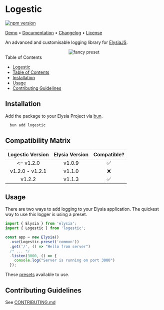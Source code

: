 # Logestic

[![npm version](https://badge.fury.io/js/logestic.svg)](https://badge.fury.io/js/logestic)

[Demo](./preview/src/index.ts) &bullet; [Documentation](https://github.com/cybercoder-naj/logestic/wiki) &bullet; [Changelog](./CHANGELOG.md) &bullet; [License](./LICENSE)

An advanced and customisable logging library for [ElysiaJS](https://elysiajs.com).

<div align="center">
<img src="screenshots/fancy.png" alt="fancy preset">
</div

## Table of Contents

- [Logestic](#logestic)
- [Table of Contents](#table-of-contents)
- [Installation](#installation)
- [Usage](#usage)
- [Contributing Guidelines](#contributing-guidelines)

## Installation

Add the package to your Elysia Project via [bun](https://bun.sh). 
```bash
  bun add logestic
```

## Compatibility Matrix

| Logestic Version | Elysia Version | Compatible? |
| :--------------: | :------------: | :---------: |
| <= v1.2.0           | v1.0.9         | ✅ |
| v1.2.0 - v1.2.1           | v1.1.0         | ❌ |
| v1.2.2           | v1.1.3         | ✅ |

## Usage

There are two ways to add logging to your Elysia application. The quickest way to use this logger is using a preset. 

```typescript
import { Elysia } from 'elysia';
import { Logestic } from 'logestic';

const app = new Elysia()
  .use(Logestic.preset('common'))
  .get('/', () => "Hello from server")
  /* ... */
  .listen(3000, () => {
    console.log("Server is running on port 3000")
  });
```

These [presets](https://github.com/cybercoder-naj/logestic/wiki/Presets) available to use. 

## Contributing Guidelines

See [CONTRIBUTING.md](./CONTRIBUTING.md)